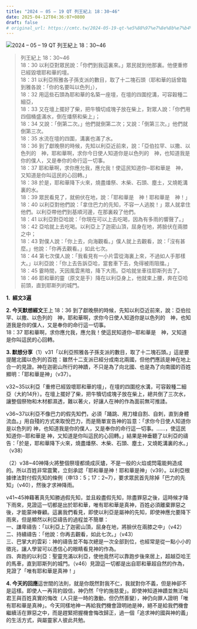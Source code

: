 ```yaml
---
title: "2024 – 05 – 19 QT 列王紀上 18：30~46"
date: 2025-04-12T04:36:07+0800
draft: false
# original_url: https://cmtc.tw/2024-05-19-qt-%e5%88%97%e7%8e%8b%e7%b4%80%e4%b8%8a-18%ef%bc%9a3046
---
```


![2024 – 05 – 19 QT 列王紀上 18：30~46](/images/qt.jpg  "2024 – 05 – 19 QT 列王紀上 18：30~46")

> 列王紀上 18：30~46  
> 18：30 以利亞對眾民說：「你們到我這裏來。」眾民就到他那裏。他便重修已經毀壞耶和華的壇。  
> 18：31 以利亞照雅各子孫支派的數目，取了十二塊石頭（耶和華的話曾臨到雅各說：「你的名要叫以色列」），  
> 18：32 用這些石頭為耶和華的名築一座壇，在壇的四圍挖溝，可容穀種二細亞，  
> 18：33 又在壇上擺好了柴，把牛犢切成塊子放在柴上，對眾人說：「你們用四個桶盛滿水，倒在燔祭和柴上」；  
> 18：34 又說：「倒第二次。」他們就倒第二次；又說：「倒第三次。」他們就倒第三次。  
> 18：35 水流在壇的四圍，溝裏也滿了水。  
> 18：36 到了獻晚祭的時候，先知以利亞近前來，說：「亞伯拉罕、以撒、以色列的　神，耶和華啊，求你今日使人知道你是以色列的　神，也知道我是你的僕人，又是奉你的命行這一切事。  
> 18：37 耶和華啊，求你應允我，應允我！使這民知道你─耶和華是　神，又知道是你叫這民的心回轉。」  
> 18：38 於是，耶和華降下火來，燒盡燔祭、木柴、石頭、塵土，又燒乾溝裏的水。  
> 18：39 眾民看見了，就俯伏在地，說：「耶和華是　神！耶和華是　神！」  
> 18：40 以利亞對他們說：「拿住巴力的先知，不容一人逃脫！」眾人就拿住他們。以利亞帶他們到基順河邊，在那裏殺了他們。  
> 18：41 以利亞對亞哈說：「你現在可以上去吃喝，因為有多雨的響聲了。」  
> 18：42 亞哈就上去吃喝。以利亞上了迦密山頂，屈身在地，將臉伏在兩膝之中；  
> 18：43 對僕人說：「你上去，向海觀看。」僕人就上去觀看，說：「沒有甚麼。」他說：「你再去觀看。」如此七次。  
> 18：44 第七次僕人說：「我看見有一小片雲從海裏上來，不過如人手那樣大。」以利亞說：「你上去告訴亞哈，當套車下去，免得被雨阻擋。」  
> 18：45 霎時間，天因風雲黑暗，降下大雨。亞哈就坐車往耶斯列去了。  
> 18：46 耶和華的靈（原文是手）降在以利亞身上，他就束上腰，奔在亞哈前頭，直到耶斯列的城門。

**1.  經文3遍**

**2. 今天默想經文**王上 18：36 到了獻晚祭的時候，先知以利亞近前來，說：亞伯拉罕、以撒、以色列的　神，耶和華啊，求你今日使人知道你是以色列的　神，也知道我是你的僕人，又是奉你的命行這一切事。  
18：37 耶和華啊，求你應允我，應允我！使這民知道你─耶和華是　神，又知道是你叫這民的心回轉。

**3. 默想分享**（1）v31「以利亞照雅各子孫支派的數目，取了十二塊石頭。」這是要提醒北國以色列的百姓：雖然十二支派已經分成南北兩國，但他們應該是神在地上合一的見證。神在迦密山所行的神蹟，不只是為了向北國、也是為了向南國的百姓顯明：「耶和華是神」（v37）。

v32~35以利亞「重修已經毀壞耶和華的壇」，在壇的四圍挖水溝，可容穀種二細亞（大約14升）。在壇上擺好了柴，把牛犢切成塊子放在柴上，總共倒了三次水，讓整個祭物和木材都濕透，難以著火，好讓人在神的作為面前無可推諉。

v36~37以利亞不像巴力的假先知們，必須「踊跳、用刀槍自割、自刺，直到身體流血。」用自殘的方式來取悅巴力，而是簡單宣告神的旨意：「求你今日使人知道你是以色列的 神，也知道我是你的僕人，又是奉你的命行這一切事。……，使這民知道你─耶和華是 神，又知道是你叫這民的心回轉。」結果是神垂聽了以利亞的禱告：「於是，耶和華降下火來，燒盡燔祭、木柴、石頭、塵土，又燒乾溝裏的水。」（v38）

（2）v38~40神降火將整個祭壇都燒成灰燼，不是一般的火焰或閃電能夠造成的。所以百姓非常震驚，立刻承認「耶和華是神！耶和華是神」（v39）。以利亞根據律法對付假先知的條例（申13：5；17：2~7），要求眾民首先除掉「巴力的先知」（v40），然後才求神降雨。

v41~45神藉著真先知勝過假先知，並且殺盡假先知，除盡罪惡之後，這時候才降下雨來，見證這一切都是出於耶和華，唯有耶和華是真神，百姓必須離棄罪惡之後，才能蒙神眷顧。這裏我們看見，即使以利亞是屬神的先知，即使神應允要降下雨來，但是顯然以利亞禱告的過程並不簡單：  
一、謙卑禱告：「以利亞上了迦密山頂，屈身在地，將臉伏在兩膝之中」（v42）  
二、持續禱告：「他說：你再去觀看，如此七次。」（v43）  
三、巴掌大的雲彩：神的禱告並不每次總是一次全部到位，也經常是從一點小小的徵兆，讓人學習可以憑信心的眼睛看見神的作為。  
四、奔跑的以利亞：聖靈充滿以利亞，使他竟然可以靠跑步後來居上，超越亞哈王的馬車，直到耶斯列的城門。（v46）見證這一切都是出自耶和華超自然的作為，見證了「唯有耶和華是真神！」

**4. 今天的回應**這世間的法則，就是你既然對我不仁，我就對你不義，但是神卻不是這樣。即使人一再背約毀信，神仍然「守約施慈愛」。即使神知道神蹟並無法叫君王與百姓真實的悔改（人只是一時的激動，但仍然善變），神仍向罪人證明「唯有耶和華是真神」。今天同樣地神一再給我們機會證明祂是神，絕不是給我們機會繼續活在罪惡之中，而是趕緊把握機會悔改歸正，過一個「追求神的國與神的義」的生活方式，與屬靈家人彼此共勉。